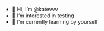 - 👋 Hi, I’m @katevvv
- 👀 I’m interested in testing
- 🌱 I’m currently learning by yourself

<!---
katevvv/katevvv is a ✨ special ✨ repository because its `README.md` (this file) appears on your GitHub profile.
You can click the Preview link to take a look at your changes.
--->
